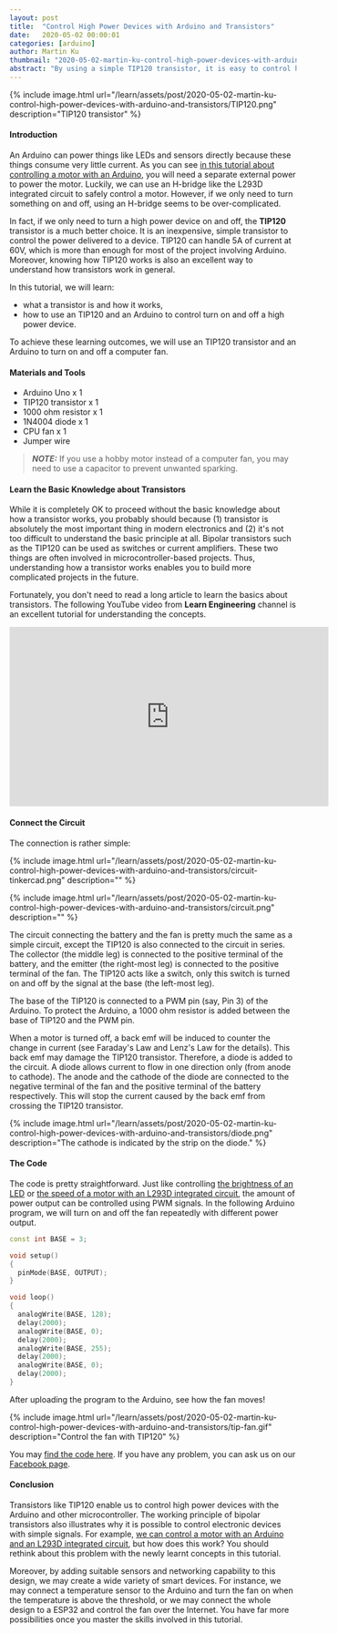 ```yaml
---
layout: post
title:  "Control High Power Devices with Arduino and Transistors"
date:   2020-05-02 00:00:01
categories: [arduino]
author: Martin Ku
thumbnail: "2020-05-02-martin-ku-control-high-power-devices-with-arduino-and-transistors.png"
abstract: "By using a simple TIP120 transistor, it is easy to control high power devices with an Arduino while keeping the Arduino undamaged."
---
```


{% include image.html url="/learn/assets/post/2020-05-02-martin-ku-control-high-power-devices-with-arduino-and-transistors/TIP120.png" description="TIP120 transistor" %}

#### Introduction

An Arduino can power things like LEDs and sensors directly because these things consume very little current. As you can see [in this tutorial about controlling a motor with an Arduino](https://gpiocc.github.io/learn/arduino/2020/03/19/martin-ku-control-a-motor-with-arduino.html), you will need a separate external power to power the motor. Luckily, we can use an H-bridge like the L293D integrated circuit to safely control a motor. However, if we only need to turn something on and off, using an H-bridge seems to be over-complicated.

In fact, if we only need to turn a high power device on and off, the **TIP120** transistor is a much better choice. It is an inexpensive, simple transistor to control the power delivered to a device. TIP120 can handle 5A of current at 60V, which is more than enough for most of the project involving Arduino. Moreover, knowing how TIP120 works is also an excellent way to understand how transistors work in general. 

In this tutorial, we will learn:
*   what a transistor is and how it works,
*   how to use an TIP120 and an Arduino to control turn on and off a high power device.

To achieve these learning outcomes, we will use an TIP120 transistor and an Arduino to turn on and off a computer fan. 

#### Materials and Tools
*   Arduino Uno x 1
*   TIP120 transistor x 1
*   1000 ohm resistor x 1
*   1N4004 diode x 1
*   CPU fan x 1
*   Jumper wire 

> **_NOTE:_**  If you use a hobby motor instead of a computer fan, you may need to use a capacitor to prevent unwanted sparking.

#### Learn the Basic Knowledge about Transistors

While it is completely OK to proceed without the basic knowledge about how a transistor works, you probably should because (1) transistor is absolutely the most important thing in modern electronics and (2) it's not too difficult to understand the basic principle at all. Bipolar transistors such as the TIP120 can be used as switches or current amplifiers. These two things are often involved in microcontroller-based projects. Thus, understanding how a transistor works enables you to build more complicated projects in the future.

Fortunately, you don't need to read a long article to learn the basics about transistors. The following YouTube video from **Learn Engineering** channel is an excellent tutorial for understanding the concepts.

<iframe width="560" height="315" src="https://www.youtube.com/embed/7ukDKVHnac4" frameborder="0" allow="accelerometer; autoplay; encrypted-media; gyroscope; picture-in-picture" allowfullscreen></iframe>

#### Connect the Circuit

The connection is rather simple:

{% include image.html url="/learn/assets/post/2020-05-02-martin-ku-control-high-power-devices-with-arduino-and-transistors/circuit-tinkercad.png" description="" %}


{% include image.html url="/learn/assets/post/2020-05-02-martin-ku-control-high-power-devices-with-arduino-and-transistors/circuit.png" description="" %}

The circuit connecting the battery and the fan is pretty much the same as a simple circuit, except the TIP120 is also connected to the circuit in series. The collector (the middle leg) is connected to the positive terminal of the battery, and the emitter (the right-most leg) is connected to the positive terminal of the fan. The TIP120 acts like a switch, only this switch is turned on and off by the signal at the base (the left-most leg).

The base of the TIP120 is connected to a PWM pin (say, Pin 3) of the Arduino. To protect the Arduino, a 1000 ohm resistor is added between the base of TIP120 and the PWM pin.

When a motor is turned off, a back emf will be induced to counter the change in current (see Faraday's Law and Lenz's Law for the details). This back emf may damage the TIP120 transistor. Therefore, a diode is added to the circuit. A diode allows current to flow in one direction only (from anode to cathode). The anode and the cathode of the diode are connected to the negative terminal of the fan and the positive terminal of the battery respectively. This will stop the current caused by the back emf from crossing the TIP120 transistor.

{% include image.html url="/learn/assets/post/2020-05-02-martin-ku-control-high-power-devices-with-arduino-and-transistors/diode.png" description="The cathode is indicated by the strip on the diode." %}

#### The Code

The code is pretty straightforward. Just like controlling [the brightness of an LED](https://gpiocc.github.io/learn/arduino/2020/03/08/martin-ku-analog-input-and-output-in-arduino.html) or [the speed of a motor with an L293D integrated circuit](https://gpiocc.github.io/learn/arduino/2020/03/19/martin-ku-control-a-motor-with-arduino.html), the amount of power output can be controlled using PWM signals. In the following Arduino program, we will turn on and off the fan repeatedly with different power output.

```c++
const int BASE = 3;

void setup()
{
  pinMode(BASE, OUTPUT);
}

void loop()
{
  analogWrite(BASE, 128);
  delay(2000);
  analogWrite(BASE, 0);
  delay(2000);
  analogWrite(BASE, 255);
  delay(2000);
  analogWrite(BASE, 0);
  delay(2000);
}
```

After uploading the program to the Arduino, see how the fan moves!

{% include image.html url="/learn/assets/post/2020-05-02-martin-ku-control-high-power-devices-with-arduino-and-transistors/tip-fan.gif" description="Control the fan with TIP120" %}

You may [find the code here](https://github.com/martin-ku-hku/control-high-power-devices-with-arduino-and-transistors/tree/master/tip_fan). If you have any problem, you can ask us on our [Facebook page](https://www.facebook/com/gpiocc).

#### Conclusion

Transistors like TIP120 enable us to control high power devices with the Arduino and other microcontroller. The working principle of bipolar transistors also illustrates why it is possible to control electronic devices with simple signals. For example, [we can control a motor with an Arduino and an L293D integrated circuit](https://gpiocc.github.io/learn/arduino/2020/03/19/martin-ku-control-a-motor-with-arduino.html), but how does this work? You should rethink about this problem with the newly learnt concepts in this tutorial.

Moreover, by adding suitable sensors and networking capability to this design, we may create a wide variety of smart devices. For instance, we may connect a temperature sensor to the Arduino and turn the fan on when the temperature is above the threshold, or we may connect the whole design to a ESP32 and control the fan over the Internet. You have far more possibilities once you master the skills involved in this tutorial.